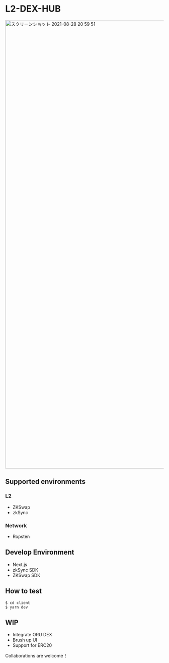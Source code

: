 # L2-DEX-HUB

<img width="1422" alt="スクリーンショット 2021-08-28 20 59 51" src="https://user-images.githubusercontent.com/47593288/131217124-f199bc37-3e55-4401-bc4b-3f4cb7487c1c.png">

## Supported environments
### L2
- ZKSwap
- zkSync
### Network
- Ropsten


## Develop Environment
- Next.js
- zkSync SDK
- ZKSwap SDK

## How to test

```
$ cd client
$ yarn dev
```

## WIP
 - Integrate ORU DEX
 - Brush up UI
 -  Support for ERC20

Collaborations are welcome！

